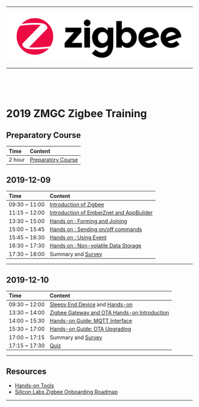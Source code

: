 ********
![zigbee](files/zigbee.png)
********
&nbsp;  
&nbsp;  
&nbsp;  

# 2019 ZMGC Zigbee Training
## Preparatory Course
| Time | Content |  
|:---- |:----|    
| 2 hour | [Preparatory Course](Zigbee-Preparatory-Course) |


## 2019-12-09
| Time | Content |  
|:---- |:----|    
| 09:30 ~ 11:00 | [Introduction of Zigbee](Zigbee-Introduction-of-Zigbee-Basic) |
| 11:15 ~ 12:00 | [Introduction of EmberZnet and AppBuilder](Zigbee-Introduction-of-EmberZnet-and-AppBuilder) |
| 13:30 ~ 15:00 | [Hands on : Forming and Joining](Zigbee-Hands-on-Forming-and-Joining) |
| 15:00 ~ 15:45 | [Hands on : Sending on/off commands](Zigbee-Hands-on-Sending-OnOff-Commands) |
| 15:45 ~ 16:30 | [Hands on : Using Event](Zigbee-Hands-on-Using-Event) |
| 16:30 ~ 17:30 | [Hands on : Non-volatile Data Storage](Zigbee-Hands-on-Non-volatile-Data-Storage) |
| 17:30 ~ 18:00 | Summary and [Survey](https://forms.office.com/Pages/ResponsePage.aspx?id=ItjbVDFSIEuUTW9KvNVB-_gYgvSbceFAppvKGwjVr_1UOTdNMkFBTzBWS0xHQVJGV1NBQlA3VFpSWi4u) |
*************
## 2019-12-10
| Time | Content |  
|:---- |:----|    
| 09:30 ~ 12:00 | [Sleepy End Device][Zigbee-Hands-on-Sleepy-End-Device] and [Hands-on][Zigbee-Hands-on-Sleepy-End-Device-Hands-on]|
| 13:30 ~ 14:00 | [Zigbee Gateway and OTA Hands-on Introduction][Zigbee-Hands-on-Gateway-OTA] 
| 14:00 ~ 15:30 | [Hands-on Guide: MQTT Interface][Zigbee-Hands-on-MQTT-Interface]
| 15:30 ~ 17:00 | [Hands-on Guide: OTA Upgrading][Zigbee-Hands-on-OTA-Upgrading] |
| 17:00 ~ 17:15 | Summary and [Survey](https://forms.office.com/Pages/ResponsePage.aspx?id=ItjbVDFSIEuUTW9KvNVB-_gYgvSbceFAppvKGwjVr_1UMVJLS01FSUhDQURDMFJJRkYxRUVSV0tUSS4u) |
| 17:15 ~ 17:30 | [Quiz](https://forms.office.com/Pages/ResponsePage.aspx?id=ItjbVDFSIEuUTW9KvNVB-_gYgvSbceFAppvKGwjVr_1UMFc2WUpQT1I5TVZEUEM5M1pYVkMyUEZEMi4u) |
*************

## Resources
- [Hands-on Tools][Zigbee-Hands-on-Gateway-Tools]
- [Silicon Labs Zigbee Onboarding Roadmap][Zigbee Onboarding Roadmap]
*************

[Zigbee Onboarding Roadmap]: files/ZB-2019Q4-ZMGC-Training/Silicon-Labs-ZigBee-Onboarding-Roadmap.pdf
[Zigbee-Hands-on-Sleepy-End-Device]:files/ZB-2019Q4-ZMGC-Training/Zigbee-Sleepy-End-device.pdf
[Zigbee-Hands-on-Sleepy-End-Device-Hands-on]:files/ZB-2019Q4-ZMGC-Training/Sleepy-End-Device-Hands-on.pdf
[Zigbee-Hands-on-Gateway-OTA]:files/ZB-2019Q4-ZMGC-Training/Gateway-Basic-and-OTA.pdf
[Zigbee-Hands-on-MQTT-Interface]:files/ZB-2019Q4-ZMGC-Training/Control-Zigbee-Device-with-MQTT-Client-Hands-on.pdf
[Zigbee-Hands-on-OTA-Upgrading]:files/ZB-2019Q4-ZMGC-Training/OTA-Upgrading-Hands-on.pdf
[Zigbee-Hands-on-Gateway-Tools]:files/ZB-2019Q4-ZMGC-Training/Tools/Tools.rar
